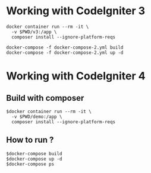 # Working with CodeIgniter 3

```
docker container run --rm -it \
  -v $PWD/v3:/app \
  composer install --ignore-platform-reqs

docker-compose -f docker-compose-2.yml build
docker-compose -f docker-compose-2.yml up -d
```

# Working with CodeIgniter 4

## Build with composer

```
$docker container run --rm -it \
  -v $PWD/demo:/app \
  composer install --ignore-platform-reqs

```

## How to run ?

```
$docker-compose build
$docker-compose up -d
$docker-compose ps
```
